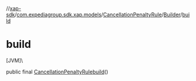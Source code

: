 //[xap-sdk](../../../../index.md)/[com.expediagroup.sdk.xap.models](../../index.md)/[CancellationPenaltyRule](../index.md)/[Builder](index.md)/[build](build.md)

# build

[JVM]\

public final [CancellationPenaltyRule](../index.md)[build](build.md)()
